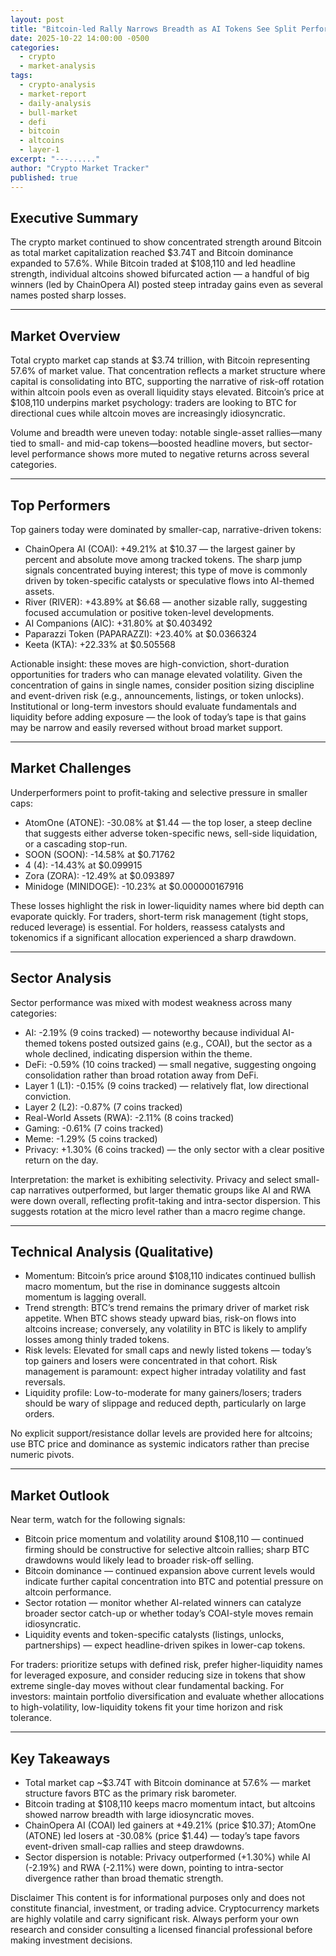 ```yaml
---
layout: post
title: "Bitcoin-led Rally Narrows Breadth as AI Tokens See Split Performance — Market Digest (Oct 22, 2025)"
date: 2025-10-22 14:00:00 -0500
categories:
  - crypto
  - market-analysis
tags:
  - crypto-analysis
  - market-report
  - daily-analysis
  - bull-market
  - defi
  - bitcoin
  - altcoins
  - layer-1
excerpt: "---......"
author: "Crypto Market Tracker"
published: true
---
```


## Executive Summary
The crypto market continued to show concentrated strength around Bitcoin as total market capitalization reached $3.74T and Bitcoin dominance expanded to 57.6%. While Bitcoin traded at $108,110 and led headline strength, individual altcoins showed bifurcated action — a handful of big winners (led by ChainOpera AI) posted steep intraday gains even as several names posted sharp losses.

---

## Market Overview
Total crypto market cap stands at $3.74 trillion, with Bitcoin representing 57.6% of market value. That concentration reflects a market structure where capital is consolidating into BTC, supporting the narrative of risk-off rotation within altcoin pools even as overall liquidity stays elevated. Bitcoin’s price at $108,110 underpins market psychology: traders are looking to BTC for directional cues while altcoin moves are increasingly idiosyncratic.

Volume and breadth were uneven today: notable single-asset rallies—many tied to small- and mid-cap tokens—boosted headline movers, but sector-level performance shows more muted to negative returns across several categories.

---

## Top Performers
Top gainers today were dominated by smaller-cap, narrative-driven tokens:

- ChainOpera AI (COAI): +49.21% at $10.37 — the largest gainer by percent and absolute move among tracked tokens. The sharp jump signals concentrated buying interest; this type of move is commonly driven by token-specific catalysts or speculative flows into AI-themed assets.
- River (RIVER): +43.89% at $6.68 — another sizable rally, suggesting focused accumulation or positive token-level developments.
- AI Companions (AIC): +31.80% at $0.403492
- Paparazzi Token (PAPARAZZI): +23.40% at $0.0366324
- Keeta (KTA): +22.33% at $0.505568

Actionable insight: these moves are high-conviction, short-duration opportunities for traders who can manage elevated volatility. Given the concentration of gains in single names, consider position sizing discipline and event-driven risk (e.g., announcements, listings, or token unlocks). Institutional or long-term investors should evaluate fundamentals and liquidity before adding exposure — the look of today’s tape is that gains may be narrow and easily reversed without broad market support.

---

## Market Challenges
Underperformers point to profit-taking and selective pressure in smaller caps:

- AtomOne (ATONE): -30.08% at $1.44 — the top loser, a steep decline that suggests either adverse token-specific news, sell-side liquidation, or a cascading stop-run.
- SOON (SOON): -14.58% at $0.71762
- 4 (4): -14.43% at $0.099915
- Zora (ZORA): -12.49% at $0.093897
- Minidoge (MINIDOGE): -10.23% at $0.000000167916

These losses highlight the risk in lower-liquidity names where bid depth can evaporate quickly. For traders, short-term risk management (tight stops, reduced leverage) is essential. For holders, reassess catalysts and tokenomics if a significant allocation experienced a sharp drawdown.

---

## Sector Analysis
Sector performance was mixed with modest weakness across many categories:

- AI: -2.19% (9 coins tracked) — noteworthy because individual AI-themed tokens posted outsized gains (e.g., COAI), but the sector as a whole declined, indicating dispersion within the theme.
- DeFi: -0.59% (10 coins tracked) — small negative, suggesting ongoing consolidation rather than broad rotation away from DeFi.
- Layer 1 (L1): -0.15% (9 coins tracked) — relatively flat, low directional conviction.
- Layer 2 (L2): -0.87% (7 coins tracked)
- Real-World Assets (RWA): -2.11% (8 coins tracked)
- Gaming: -0.61% (7 coins tracked)
- Meme: -1.29% (5 coins tracked)
- Privacy: +1.30% (6 coins tracked) — the only sector with a clear positive return on the day.

Interpretation: the market is exhibiting selectivity. Privacy and select small-cap narratives outperformed, but larger thematic groups like AI and RWA were down overall, reflecting profit-taking and intra-sector dispersion. This suggests rotation at the micro level rather than a macro regime change.

---

## Technical Analysis (Qualitative)
- Momentum: Bitcoin’s price around $108,110 indicates continued bullish macro momentum, but the rise in dominance suggests altcoin momentum is lagging overall.
- Trend strength: BTC’s trend remains the primary driver of market risk appetite. When BTC shows steady upward bias, risk-on flows into altcoins increase; conversely, any volatility in BTC is likely to amplify losses among thinly traded tokens.
- Risk levels: Elevated for small caps and newly listed tokens — today’s top gainers and losers were concentrated in that cohort. Risk management is paramount: expect higher intraday volatility and fast reversals.
- Liquidity profile: Low-to-moderate for many gainers/losers; traders should be wary of slippage and reduced depth, particularly on large orders.

No explicit support/resistance dollar levels are provided here for altcoins; use BTC price and dominance as systemic indicators rather than precise numeric pivots.

---

## Market Outlook
Near term, watch for the following signals:
- Bitcoin price momentum and volatility around $108,110 — continued firming should be constructive for selective altcoin rallies; sharp BTC drawdowns would likely lead to broader risk-off selling.
- Bitcoin dominance — continued expansion above current levels would indicate further capital concentration into BTC and potential pressure on altcoin performance.
- Sector rotation — monitor whether AI-related winners can catalyze broader sector catch-up or whether today’s COAI-style moves remain idiosyncratic.
- Liquidity events and token-specific catalysts (listings, unlocks, partnerships) — expect headline-driven spikes in lower-cap tokens.

For traders: prioritize setups with defined risk, prefer higher-liquidity names for leveraged exposure, and consider reducing size in tokens that show extreme single-day moves without clear fundamental backing. For investors: maintain portfolio diversification and evaluate whether allocations to high-volatility, low-liquidity tokens fit your time horizon and risk tolerance.

---

## Key Takeaways
- Total market cap ~$3.74T with Bitcoin dominance at 57.6% — market structure favors BTC as the primary risk barometer.
- Bitcoin trading at $108,110 keeps macro momentum intact, but altcoins showed narrow breadth with large idiosyncratic moves.
- ChainOpera AI (COAI) led gainers at +49.21% (price $10.37); AtomOne (ATONE) led losers at -30.08% (price $1.44) — today’s tape favors event-driven small-cap rallies and steep drawdowns.
- Sector dispersion is notable: Privacy outperformed (+1.30%) while AI (-2.19%) and RWA (-2.11%) were down, pointing to intra-sector divergence rather than broad thematic strength.

Disclaimer
This content is for informational purposes only and does not constitute financial, investment, or trading advice. Cryptocurrency markets are highly volatile and carry significant risk. Always perform your own research and consider consulting a licensed financial professional before making investment decisions.